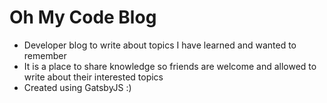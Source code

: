 # Oh My Code Blog

- Developer blog to write about topics I have learned and wanted to remember
- It is a place to share knowledge so friends are welcome and allowed to write about their interested topics
- Created using GatsbyJS :)
